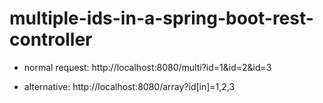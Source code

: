 # multiple-ids-in-a-spring-boot-rest-controller

- normal request:
http://localhost:8080/multi?id=1&id=2&id=3

- alternative: 
http://localhost:8080/array?id[in]=1,2,3

